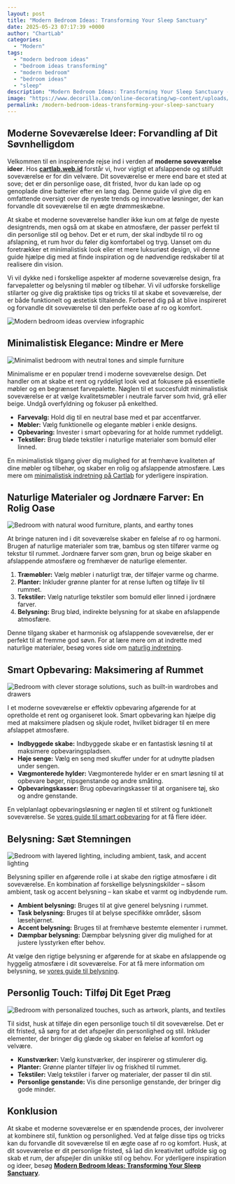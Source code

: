 ```yaml
---
layout: post
title: "Modern Bedroom Ideas: Transforming Your Sleep Sanctuary"
date: 2025-05-23 07:17:39 +0000
author: "ChartLab"
categories:
  - "Modern"
tags:
  - "modern bedroom ideas"
  - "bedroom ideas transforming"
  - "modern bedroom"
  - "bedroom ideas"
  - "sleep"
description: "Modern Bedroom Ideas: Transforming Your Sleep Sanctuary - Complete guide and comprehensive analysis"
image: "https://www.decorilla.com/online-decorating/wp-content/uploads/2023/07/Modern-minimalist-gray-and-brown-bedroom-ideas.jpg"
permalink: /modern-bedroom-ideas-transforming-your-sleep-sanctuary
---
```


## Moderne Soveværelse Ideer: Forvandling af Dit Søvnhelligdom

<!--more-->

Velkommen til en inspirerende rejse ind i verden af **moderne soveværelse ideer**.  Hos [**cartlab.web.id**](https://cartlab.web.id) forstår vi, hvor vigtigt et afslappende og stilfuldt soveværelse er for din velvære.  Dit soveværelse er mere end bare et sted at sove; det er din personlige oase, dit fristed, hvor du kan lade op og genoplade dine batterier efter en lang dag.  Denne guide vil give dig en omfattende oversigt over de nyeste trends og innovative løsninger, der kan forvandle dit soveværelse til en ægte drømmeskæbne.

At skabe et moderne soveværelse handler ikke kun om at følge de nyeste designtrends, men også om at skabe en atmosfære, der passer perfekt til din personlige stil og behov.  Det er et rum, der skal indbyde til ro og afslapning, et rum hvor du føler dig komfortabel og tryg.  Uanset om du foretrækker et minimalistisk look eller et mere luksuriøst design, vil denne guide hjælpe dig med at finde inspiration og de nødvendige redskaber til at realisere din vision.

Vi vil dykke ned i forskellige aspekter af moderne soveværelse design, fra farvepaletter og belysning til møbler og tilbehør.  Vi vil udforske forskellige stilarter og give dig praktiske tips og tricks til at skabe et soveværelse, der er både funktionelt og æstetisk tiltalende.  Forbered dig på at blive inspireret og forvandle dit soveværelse til den perfekte oase af ro og komfort.


![Modern bedroom ideas overview infographic](https://www.decorilla.com/online-decorating/wp-content/uploads/2023/07/Modern-minimalist-gray-and-brown-bedroom-ideas.jpg)


## Minimalistisk Elegance: Mindre er Mere

![Minimalist bedroom with neutral tones and simple furniture](https://thumbs.dreamstime.com/b/modern-minimalist-decor-modern-bedroom-designed-platform-bed-neutral-tones-to-create-minimalist-stylish-317754026.jpg)

Minimalisme er en populær trend i moderne soveværelse design.  Det handler om at skabe et rent og ryddeligt look ved at fokusere på essentielle møbler og en begrænset farvepalette.  Nøglen til et succesfuldt minimalistisk soveværelse er at vælge kvalitetsmøbler i neutrale farver som hvid, grå eller beige.  Undgå overfyldning og fokuser på enkelthed.

* **Farvevalg:**  Hold dig til en neutral base med et par accentfarver.
* **Møbler:** Vælg funktionelle og elegante møbler i enkle designs.
* **Opbevaring:**  Invester i smart opbevaring for at holde rummet ryddeligt.
* **Tekstiler:**  Brug bløde tekstiler i naturlige materialer som bomuld eller linned.

En minimalistisk tilgang giver dig mulighed for at fremhæve kvaliteten af dine møbler og tilbehør, og skaber en rolig og afslappende atmosfære.  Læs mere om [minimalistisk indretning på Cartlab](cartlab.web.id/minimalistisk-indretning) for yderligere inspiration.


## Naturlige Materialer og Jordnære Farver: En Rolig Oase

![Bedroom with natural wood furniture, plants, and earthy tones](https://img.freepik.com/premium-photo/modern-bedroom-design-with-wooden-furniture-plants_221128-35658.jpg)

At bringe naturen ind i dit soveværelse skaber en følelse af ro og harmoni.  Brugen af naturlige materialer som træ, bambus og sten tilfører varme og tekstur til rummet.  Jordnære farver som grøn, brun og beige skaber en afslappende atmosfære og fremhæver de naturlige elementer.

1. **Træmøbler:** Vælg møbler i naturligt træ, der tilføjer varme og charme.
2. **Planter:**  Inkluder grønne planter for at rense luften og tilføje liv til rummet.
3. **Tekstiler:**  Vælg naturlige tekstiler som bomuld eller linned i jordnære farver.
4. **Belysning:**  Brug blød, indirekte belysning for at skabe en afslappende atmosfære.

Denne tilgang skaber et harmonisk og afslappende soveværelse, der er perfekt til at fremme god søvn.  For at lære mere om at indrette med naturlige materialer, besøg vores side om [naturlig indretning](cartlab.web.id/naturlig-indretning).


## Smart Opbevaring: Maksimering af Rummet

![Bedroom with clever storage solutions, such as built-in wardrobes and drawers](https://craftytales.in/wp-content/uploads/2020/12/CTBBSW011B.jpg)

I et moderne soveværelse er effektiv opbevaring afgørende for at opretholde et rent og organiseret look.  Smart opbevaring kan hjælpe dig med at maksimere pladsen og skjule rodet, hvilket bidrager til en mere afslappet atmosfære.

* **Indbyggede skabe:**  Indbyggede skabe er en fantastisk løsning til at maksimere opbevaringspladsen.
* **Høje senge:**  Vælg en seng med skuffer under for at udnytte pladsen under sengen.
* **Vægmonterede hylder:**  Vægmonterede hylder er en smart løsning til at opbevare bøger, nipsgenstande og andre småting.
* **Opbevaringskasser:**  Brug opbevaringskasser til at organisere tøj, sko og andre genstande.

En velplanlagt opbevaringsløsning er nøglen til et stilrent og funktionelt soveværelse.  Se [vores guide til smart opbevaring](cartlab.web.id/smart-opbevaring) for at få flere idéer.


## Belysning: Sæt Stemningen

![Bedroom with layered lighting, including ambient, task, and accent lighting](https://www.rensenhouseoflights.com/wp-content/uploads/2021/01/1280_1pMryVXPYBCj.jpg)

Belysning spiller en afgørende rolle i at skabe den rigtige atmosfære i dit soveværelse.  En kombination af forskellige belysningskilder – såsom ambient, task og accent belysning – kan skabe et varmt og indbydende rum.

* **Ambient belysning:**  Bruges til at give generel belysning i rummet.
* **Task belysning:**  Bruges til at belyse specifikke områder, såsom læsehjørnet.
* **Accent belysning:**  Bruges til at fremhæve bestemte elementer i rummet.
* **Dæmpbar belysning:**  Dæmpbar belysning giver dig mulighed for at justere lysstyrken efter behov.

At vælge den rigtige belysning er afgørende for at skabe en afslappende og hyggelig atmosfære i dit soveværelse.  For at få mere information om belysning, se [vores guide til belysning](https://www.lightingdesign.com/articles/residential-lighting-design-tips).


## Personlig Touch: Tilføj Dit Eget Præg

![Bedroom with personalized touches, such as artwork, plants, and textiles](https://plixro.com/wp-content/uploads/2024/02/1-8-63.jpg)

Til sidst, husk at tilføje din egen personlige touch til dit soveværelse.  Det er dit fristed, så sørg for at det afspejler din personlighed og stil.  Inkluder elementer, der bringer dig glæde og skaber en følelse af komfort og velvære.

* **Kunstværker:**  Vælg kunstværker, der inspirerer og stimulerer dig.
* **Planter:**  Grønne planter tilføjer liv og friskhed til rummet.
* **Tekstiler:**  Vælg tekstiler i farver og materialer, der passer til din stil.
* **Personlige genstande:**  Vis dine personlige genstande, der bringer dig gode minder.


## Konklusion

At skabe et moderne soveværelse er en spændende proces, der involverer at kombinere stil, funktion og personlighed.  Ved at følge disse tips og tricks kan du forvandle dit soveværelse til en ægte oase af ro og komfort.  Husk, at dit soveværelse er dit personlige fristed, så lad din kreativitet udfolde sig og skab et rum, der afspejler din unikke stil og behov.  For yderligere inspiration og ideer, besøg [**Modern Bedroom Ideas: Transforming Your Sleep Sanctuary**](cartlab.web.id/modern-bedroom-ideas-transforming-your-sleep-sanctuary).
